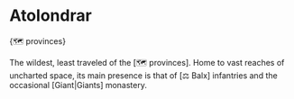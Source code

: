 # Atolondrar

{🗺️ provinces}

The wildest, least traveled of the [🗺️ provinces]. Home to vast reaches of uncharted space, its main presence is that of [⚖️ Balx] infantries and the occasional [Giant|Giants] monastery.
